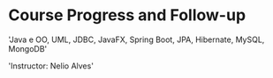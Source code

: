 # Course Progress and Follow-up 
'Java e OO, UML, JDBC, JavaFX, Spring Boot, JPA, Hibernate, MySQL, MongoDB'



'Instructor: Nelio Alves'
